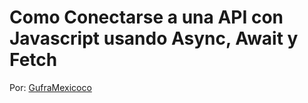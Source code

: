 # Como Conectarse a una API con Javascript usando Async, Await y Fetch

Por: [GufraMexicoco](http://www.guframexico.com)
